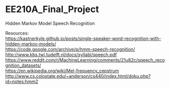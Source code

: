 # EE210A_Final_Project
Hidden Markov Model Speech Recognition

Resources:  
https://kastnerkyle.github.io/posts/single-speaker-word-recognition-with-hidden-markov-models/  
https://code.google.com/archive/p/hmm-speech-recognition/  
http://www.kbs.twi.tudelft.nl/docs/syllabi/speech.pdf  
https://www.reddit.com/r/MachineLearning/comments/21u82c/speech_recognition_datasets/  
https://en.wikipedia.org/wiki/Mel-frequency_cepstrum  
http://www.cs.colostate.edu/~anderson/cs440/index.html/doku.php?id=notes:hmm2  
